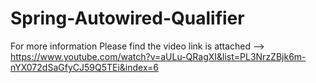 # Spring-Autowired-Qualifier





For more information Please find the video link is attached --> https://www.youtube.com/watch?v=aULu-QRagXI&list=PL3NrzZBjk6m-nYX072dSaGfyCJ59Q5TEi&index=6
